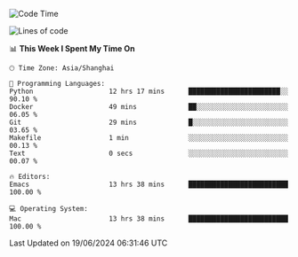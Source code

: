 <!--START_SECTION:waka-->
![Code Time](http://img.shields.io/badge/Code%20Time-2%2C016%20hrs%2052%20mins-blue)

![Lines of code](https://img.shields.io/badge/From%20Hello%20World%20I%27ve%20Written-308.1%20thousand%20lines%20of%20code-blue)

📊 **This Week I Spent My Time On** 

```text
🕑︎ Time Zone: Asia/Shanghai

💬 Programming Languages: 
Python                   12 hrs 17 mins      ███████████████████████░░   90.10 % 
Docker                   49 mins             ██░░░░░░░░░░░░░░░░░░░░░░░   06.05 % 
Git                      29 mins             █░░░░░░░░░░░░░░░░░░░░░░░░   03.65 % 
Makefile                 1 min               ░░░░░░░░░░░░░░░░░░░░░░░░░   00.13 % 
Text                     0 secs              ░░░░░░░░░░░░░░░░░░░░░░░░░   00.07 % 

🔥 Editors: 
Emacs                    13 hrs 38 mins      █████████████████████████   100.00 % 

💻 Operating System: 
Mac                      13 hrs 38 mins      █████████████████████████   100.00 % 
```


 Last Updated on 19/06/2024 06:31:46 UTC
<!--END_SECTION:waka-->
